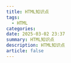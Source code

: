 ```yaml
---
title: HTML知识点
tags:
  - HTML
categories: 
date: 2025-03-02 23:37
summary: HTML知识点
description: HTML知识点
article: false
---
```

